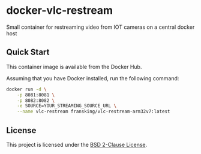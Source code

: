 # docker-vlc-restream
Small container for restreaming video from IOT cameras on a central docker host

## Quick Start

This container image is available from the Docker Hub.

Assuming that you have Docker installed, run the following command:

````bash
docker run -d \
    -p 8081:8081 \
    -p 8082:8082 \
    -e SOURCE=YOUR_STREAMING_SOURCE_URL \
    --name vlc-restream fransking/vlc-restream-arm32v7:latest
````

## License 

This project is licensed under the [BSD 2-Clause License](LICENSE).
